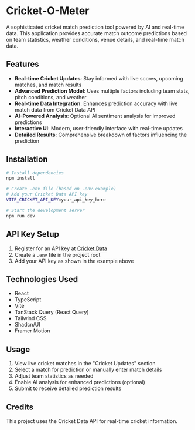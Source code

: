 # Cricket-O-Meter

A sophisticated cricket match prediction tool powered by AI and real-time data. This application provides accurate match outcome predictions based on team statistics, weather conditions, venue details, and real-time match data.

## Features

- **Real-time Cricket Updates**: Stay informed with live scores, upcoming matches, and match results
- **Advanced Prediction Model**: Uses multiple factors including team stats, pitch conditions, and weather
- **Real-time Data Integration**: Enhances prediction accuracy with live match data from Cricket Data API
- **AI-Powered Analysis**: Optional AI sentiment analysis for improved predictions
- **Interactive UI**: Modern, user-friendly interface with real-time updates
- **Detailed Results**: Comprehensive breakdown of factors influencing the prediction

## Installation

```sh
# Install dependencies
npm install

# Create .env file (based on .env.example)
# Add your Cricket Data API key
VITE_CRICKET_API_KEY=your_api_key_here

# Start the development server
npm run dev
```

## API Key Setup

1. Register for an API key at [Cricket Data](https://cricketdata.org/)
2. Create a `.env` file in the project root
3. Add your API key as shown in the example above

## Technologies Used

- React
- TypeScript
- Vite
- TanStack Query (React Query)
- Tailwind CSS
- Shadcn/UI
- Framer Motion

## Usage

1. View live cricket matches in the "Cricket Updates" section
2. Select a match for prediction or manually enter match details
3. Adjust team statistics as needed
4. Enable AI analysis for enhanced predictions (optional)
5. Submit to receive detailed prediction results

## Credits

This project uses the Cricket Data API for real-time cricket information.
